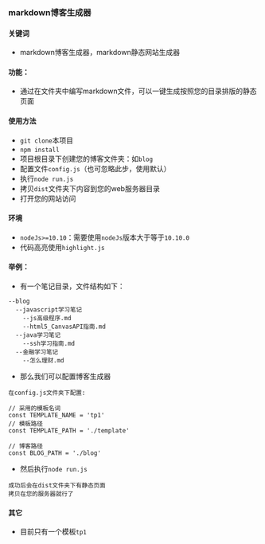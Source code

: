 ### markdown博客生成器

#### 关键词
- markdown博客生成器，markdown静态网站生成器

#### 功能：
- 通过在文件夹中编写markdown文件，可以一键生成按照您的目录排版的静态页面

#### 使用方法
- `git clone`本项目
- `npm install`
- 项目根目录下创建您的博客文件夹：如`blog`
- 配置文件`config.js`（也可忽略此步，使用默认）
- 执行`node run.js`
- 拷贝`dist`文件夹下内容到您的web服务器目录
- 打开您的网站访问

#### 环境
- `nodeJs>=10.10`：需要使用`nodeJs`版本大于等于`10.10.0`
- 代码高亮使用`highlight.js`

#### 举例：
- 有一个笔记目录，文件结构如下：
```
--blog
  --javascript学习笔记
    --js高级程序.md
    --html5_CanvasAPI指南.md
  --java学习笔记
    --ssh学习指南.md
  --金融学习笔记
    --怎么理财.md
```
- 那么我们可以配置博客生成器
```
在config.js文件夹下配置:

// 采用的模板名词
const TEMPLATE_NAME = 'tp1'
// 模板路径
const TEMPLATE_PATH = './template'

// 博客路径
const BLOG_PATH = './blog'

```
- 然后执行`node run.js`
```
成功后会在dist文件夹下有静态页面
拷贝在您的服务器就行了
```

#### 其它
- 目前只有一个模板`tp1`